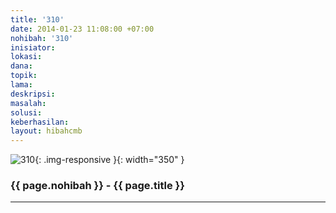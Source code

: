 ```yaml
---
title: '310'
date: 2014-01-23 11:08:00 +07:00
nohibah: '310'
inisiator:
lokasi:
dana:
topik:
lama:
deskripsi:
masalah:
solusi:
keberhasilan:
layout: hibahcmb
---
```


![310](/static/img/hibahcmb/310.png){: .img-responsive }{: width="350" }

### {{ page.nohibah }} - {{ page.title }}

---
